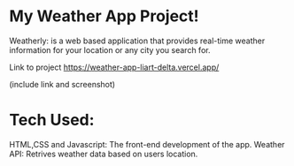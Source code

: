 # My Weather App Project!


Weatherly: is a web based application that provides real-time weather information for your location or any city you search for.


Link to project https://weather-app-liart-delta.vercel.app/

(include link and screenshot)


# Tech Used:

HTML,CSS and Javascript: The front-end development of the app.
Weather API: Retrives weather data based on users location.


